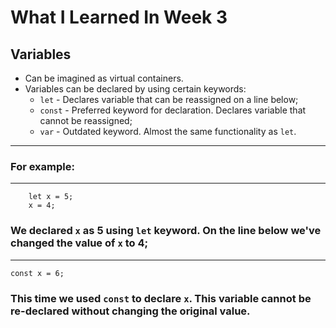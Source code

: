 # What I Learned In Week 3

## Variables
* Can be imagined as virtual containers.
* Variables can be declared by using certain keywords:
  * `let` - Declares variable that can be reassigned on a line below;
  * `const` - Preferred keyword for declaration. Declares variable that cannot be reassigned;
  * `var` -  Outdated keyword. Almost the same functionality as `let`.
---
### For example:
---
        let x = 5;
        x = 4;
### We declared `x` as 5 using `let` keyword. On the line below we've changed the value of `x` to 4; 
---

    const x = 6;
### This time we used `const` to declare `x`. This variable cannot be re-declared without changing the original value.